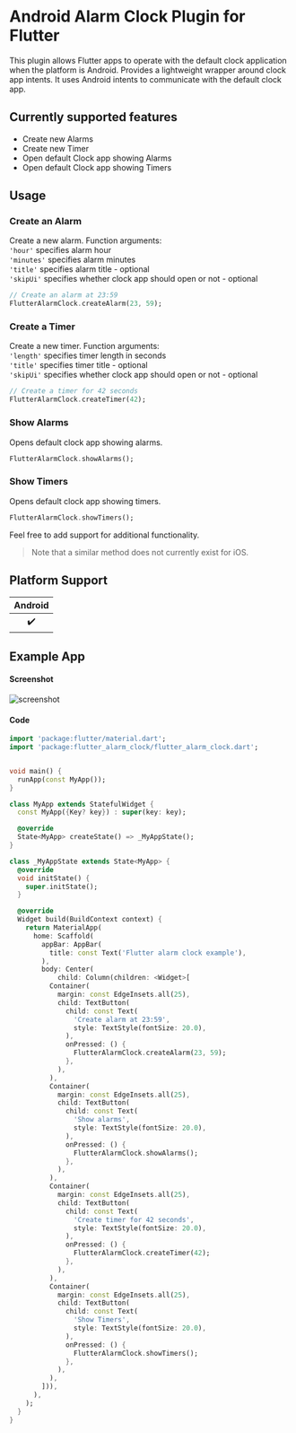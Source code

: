 # Android Alarm Clock Plugin for Flutter

This plugin allows Flutter apps to operate with the default clock application when the platform
is Android. Provides a lightweight wrapper around clock app intents. It uses Android intents to communicate with the default clock app.

## Currently supported features
* Create new Alarms
* Create new Timer
* Open default Clock app showing Alarms
* Open default Clock app showing Timers


## Usage

### Create an Alarm
Create a new alarm. Function arguments:  
`'hour'` specifies alarm hour  
`'minutes'` specifies alarm minutes  
`'title'` specifies alarm title - optional  
`'skipUi'` specifies whether clock app should open or not - optional  

```dart
// Create an alarm at 23:59
FlutterAlarmClock.createAlarm(23, 59);
```

### Create a Timer
Create a new timer. Function arguments:  
`'length'` specifies timer length in seconds  
`'title'` specifies timer title - optional  
`'skipUi'` specifies whether clock app should open or not - optional  

```dart
// Create a timer for 42 seconds
FlutterAlarmClock.createTimer(42);
```

### Show Alarms
Opens default clock app showing alarms. 

```dart
FlutterAlarmClock.showAlarms();
```

### Show Timers
Opens default clock app showing timers. 

```dart
FlutterAlarmClock.showTimers();
```

Feel free to add support for additional functionality.


> Note that a similar method does not currently exist for iOS. 

## Platform Support

| Android |
| :-----: |
|   ✔️    |

## Example App
#### Screenshot
![screenshot](https://github.com/miguelpruivo/flutter_file_picker/blob/master/example/screenshots/example.png)

#### Code

``` dart
import 'package:flutter/material.dart';
import 'package:flutter_alarm_clock/flutter_alarm_clock.dart';


void main() {
  runApp(const MyApp());
}

class MyApp extends StatefulWidget {
  const MyApp({Key? key}) : super(key: key);

  @override
  State<MyApp> createState() => _MyAppState();
}

class _MyAppState extends State<MyApp> {
  @override
  void initState() {
    super.initState();
  }

  @override
  Widget build(BuildContext context) {
    return MaterialApp(
      home: Scaffold(
        appBar: AppBar(
          title: const Text('Flutter alarm clock example'),
        ),
        body: Center(
            child: Column(children: <Widget>[
          Container(
            margin: const EdgeInsets.all(25),
            child: TextButton(
              child: const Text(
                'Create alarm at 23:59',
                style: TextStyle(fontSize: 20.0),
              ),
              onPressed: () {
                FlutterAlarmClock.createAlarm(23, 59);
              },
            ),
          ),
          Container(
            margin: const EdgeInsets.all(25),
            child: TextButton(
              child: const Text(
                'Show alarms',
                style: TextStyle(fontSize: 20.0),
              ),
              onPressed: () {
                FlutterAlarmClock.showAlarms();
              },
            ),
          ),
          Container(
            margin: const EdgeInsets.all(25),
            child: TextButton(
              child: const Text(
                'Create timer for 42 seconds',
                style: TextStyle(fontSize: 20.0),
              ),
              onPressed: () {
                FlutterAlarmClock.createTimer(42);
              },
            ),
          ),
          Container(
            margin: const EdgeInsets.all(25),
            child: TextButton(
              child: const Text(
                'Show Timers',
                style: TextStyle(fontSize: 20.0),
              ),
              onPressed: () {
                FlutterAlarmClock.showTimers();
              },
            ),
          ),
        ])),
      ),
    );
  }
}


```

